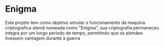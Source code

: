 # Enigma

Este projeto tem como objetivo simular o funcionamento da maquina criptografica alemã nomeada como "Enigma", sua criptografia pérmaneceu integra por um longo periodo de tempo, permitindo que os alemães tivessem vantagem durante a guerra
